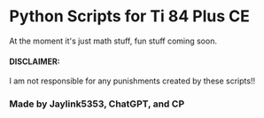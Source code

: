# Python Scripts for Ti 84 Plus CE
At the moment it's just math stuff, fun stuff coming soon.
#### DISCLAIMER:
I am not responsible for any punishments created by these scripts!!

### Made by Jaylink5353, ChatGPT, and CP